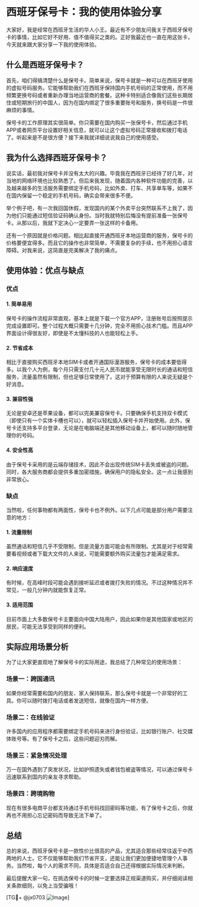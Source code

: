 # 西班牙保号卡：我的使用体验分享

大家好，我是经常在西班牙生活的华人小王。最近有不少朋友问我关于西班牙保号卡的事情，比如它好不好用、值不值得买之类的。正好我最近也一直在用这张卡，今天就来跟大家分享一下我的使用体验。

## 什么是西班牙保号卡？

首先，咱们得搞清楚什么是保号卡。简单来说，保号卡就是一种可以在西班牙使用的虚拟号码服务。它能够帮助我们在西班牙保持国内手机号码的正常使用，而不用频繁更换号码或者重新办理当地运营商的套餐。这种卡特别适合像我们这些长期居住或短期旅行的中国人，因为在国内绑定了很多重要账号和服务，换号码是一件很麻烦的事情。

保号卡的工作原理其实很简单。你只需要在国内购买一张保号卡，然后通过手机APP或者网页平台设置好相关信息，就可以让这个虚拟号码正常接收和拨打电话了。听起来是不是很方便？接下来我就详细说说我自己的使用感受。

## 我为什么选择西班牙保号卡？

说实话，最初我对保号卡并没有太大的兴趣。毕竟我在西班牙已经待了好几年，对当地的网络环境也比较熟悉了。但后来我发现，随着国内各种软件功能的完善，以及越来越多的生活服务需要绑定手机号码，比如外卖、打车、共享单车等，如果不在国内保留一个稳定的手机号码，确实会带来很多不便。

举个例子吧，有一次我回国休假，发现国内的某个外卖平台突然联系不上我了，因为他们只能通过短信验证码确认身份。当时我就特别后悔没有提前准备一张保号卡。从那以后，我就下定决心一定要弄一张这样的卡备用。

还有一个原因就是价格问题。相比起直接开通西班牙本地运营商的服务，保号卡的价格要便宜得多。而且它的操作也非常简单，不需要复杂的手续，也不用担心语言障碍。对我来说，这简直是完美解决了我的痛点。

## 使用体验：优点与缺点

### 优点

#### 1. 简单易用
保号卡的操作流程非常直观，基本上就是下载一个官方APP，注册账号后按照提示完成设置即可。整个过程大概只需要十几分钟，完全不用担心技术门槛。而且APP界面设计得很友好，即使是不太懂科技的人也能轻松上手。

#### 2. 节省成本
相比于直接购买西班牙本地SIM卡或者开通国际漫游服务，保号卡的成本要低得多。以我个人为例，每个月只需支付几十元人民币就能享受无限时长的通话和短信服务，流量虽然有限制，但也足够日常使用了。这对于预算有限的人来说无疑是个好消息。

#### 3. 兼容性强
无论是安卓还是苹果设备，都可以完美兼容保号卡。只要确保手机支持双卡模式（即使只有一个实体卡槽也可以），就可以轻松插入保号卡并开始使用。此外，保号卡还支持多平台登录，无论是在电脑端还是其他移动设备上，都可以随时随地管理你的号码。

#### 4. 安全性高
由于保号卡采用的是云端存储技术，因此不会出现传统SIM卡丢失或被盗的问题。同时，各大服务商都会提供多重加密措施，确保用户的隐私安全。这一点让我感到非常放心。

### 缺点

当然啦，任何事物都有两面性，保号卡也不例外。以下几点可能是部分用户需要注意的地方：

#### 1. 流量限制
虽然通话和短信几乎不受限制，但是流量方面可能会有所限制。尤其是对于经常需要看视频或者下载大文件的人来说，可能需要额外购买流量包才能满足需求。

#### 2. 响应速度
有时候，在高峰时段可能会遇到接听延迟或者拨打失败的情况。不过这种情况并不常见，一般几分钟内就能恢复正常。

#### 3. 适用范围
目前市面上大多数保号卡主要面向中国大陆用户，因此如果你是其他国家或地区的居民，可能无法享受到同样的便利。

## 实际应用场景分析

为了让大家更直观地了解保号卡的实际用途，我总结了几种常见的使用场景：

### 场景一：跨国通讯
如果你经常需要和国内的朋友、家人保持联系，那么保号卡就是一个非常好的工具。你可以随时拨打电话或者发送短信，就像在国内一样方便。

### 场景二：在线验证
许多国内的应用程序都需要绑定手机号码来进行身份验证，比如银行账户、社交媒体账号等。有了保号卡之后，这些问题迎刃而解。

### 场景三：紧急情况处理
万一在国外遇到了突发状况，比如护照遗失或者钱包被盗等情况，可以通过保号卡迅速联系到国内的亲友寻求帮助。

### 场景四：跨境购物
现在有很多电商平台都支持通过手机号码找回密码等功能，有了保号卡之后，你就再也不用担心忘记密码而导致无法下单了。

## 总结

总的来说，西班牙保号卡是一款性价比很高的产品，尤其适合那些经常往返于中西两地的人士。它不仅能够帮助我们节省开支，还能让我们更加便捷地管理个人事务。当然啦，每个人的需求不同，具体是否适合自己还得根据实际情况来判断。

最后提醒大家一句，在挑选保号卡的时候一定要选择正规渠道购买，并仔细阅读相关条款细则，以免上当受骗哦！

[TG💪+ @jx0703 ![Image](https://github.com/user-attachments/assets/dbca1d08-cadb-493c-b0ec-ad6f7a83f270)]